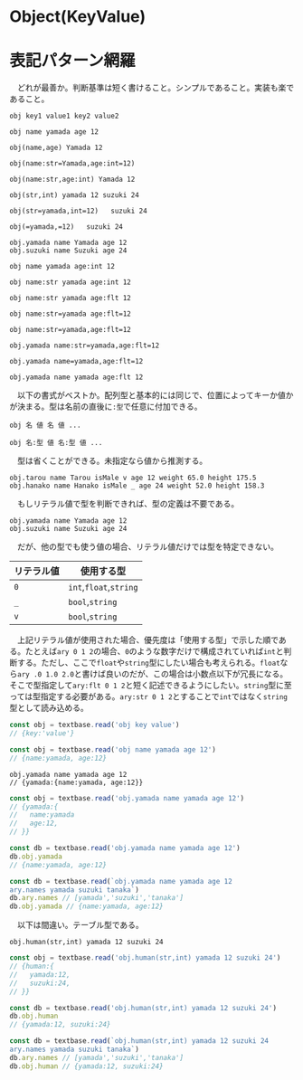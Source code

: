 # Object(KeyValue)

# 表記パターン網羅

　どれが最善か。判断基準は短く書けること。シンプルであること。実装も楽であること。

```
obj key1 value1 key2 value2
```
```
obj name yamada age 12
```
```
obj(name,age) Yamada 12
```
```
obj(name:str=Yamada,age:int=12)
```
```
obj(name:str,age:int) Yamada 12
```
```
obj(str,int) yamada 12 suzuki 24
```
```
obj(str=yamada,int=12)   suzuki 24
```
```
obj(=yamada,=12)   suzuki 24
```
```
obj.yamada name Yamada age 12
obj.suzuki name Suzuki age 24
```
```
obj name yamada age:int 12
```
```
obj name:str yamada age:int 12
```
```
obj name:str yamada age:flt 12
```
```
obj name:str=yamada age:flt=12
```
```
obj name:str=yamada,age:flt=12
```
```
obj.yamada name:str=yamada,age:flt=12
```
```
obj.yamada name=yamada,age:flt=12
```
```
obj.yamada name yamada age:flt 12
```

　以下の書式がベストか。配列型と基本的には同じで、位置によってキーか値かが決まる。型は名前の直後に`:型`で任意に付加できる。

```
obj 名 値 名 値 ...
```
```
obj 名:型 値 名:型 値 ...
```

　型は省くことができる。未指定なら値から推測する。

```
obj.tarou name Tarou isMale v age 12 weight 65.0 height 175.5
obj.hanako name Hanako isMale _ age 24 weight 52.0 height 158.3
```

　もしリテラル値で型を判断できれば、型の定義は不要である。

```
obj.yamada name Yamada age 12
obj.suzuki name Suzuki age 24
```

　だが、他の型でも使う値の場合、リテラル値だけでは型を特定できない。

リテラル値|使用する型
----------|----------
`0`|`int`,`float`,`string`
`_`|`bool`,`string`
`v`|`bool`,`string`

　上記リテラル値が使用された場合、優先度は「使用する型」で示した順である。たとえば`ary 0 1 2`の場合、`0`のような数字だけで構成されていれば`int`と判断する。ただし、ここで`float`や`string`型にしたい場合も考えられる。`float`なら`ary .0 1.0 2.0`と書けば良いのだが、この場合は小数点以下が冗長になる。そこで型指定して`ary:flt 0 1 2`と短く記述できるようにしたい。`string`型に至っては型指定する必要がある。`ary:str 0 1 2`とすることで`int`ではなく`string`型として読み込める。

```javascript
const obj = textbase.read('obj key value')
// {key:'value'}
```
```javascript
const obj = textbase.read('obj name yamada age 12')
// {name:yamada, age:12}
```
```
obj.yamada name yamada age 12
// {yamada:{name:yamada, age:12}}
```
```javascript
const obj = textbase.read('obj.yamada name yamada age 12')
// {yamada:{
//   name:yamada
//   age:12,
// }}
```
```javascript
const db = textbase.read('obj.yamada name yamada age 12')
db.obj.yamada
// {name:yamada, age:12}
```
```javascript
const db = textbase.read(`obj.yamada name yamada age 12
ary.names yamada suzuki tanaka`)
db.ary.names // [yamada','suzuki','tanaka']
db.obj.yamada // {name:yamada, age:12}
```






　以下は間違い。テーブル型である。

```
obj.human(str,int) yamada 12 suzuki 24
```
```javascript
const obj = textbase.read('obj.human(str,int) yamada 12 suzuki 24')
// {human:{
//   yamada:12,
//   suzuki:24,
// }}
```
```javascript
const db = textbase.read('obj.human(str,int) yamada 12 suzuki 24')
db.obj.human
// {yamada:12, suzuki:24}
```
```javascript
const db = textbase.read(`obj.human(str,int) yamada 12 suzuki 24
ary.names yamada suzuki tanaka`)
db.ary.names // [yamada','suzuki','tanaka']
db.obj.human // {yamada:12, suzuki:24}
```

